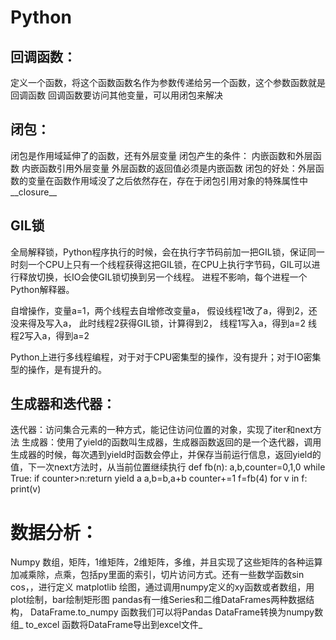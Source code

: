 # Python
## 回调函数：
定义一个函数，将这个函数函数名作为参数传递给另一个函数，这个参数函数就是回调函数
回调函数要访问其他变量，可以用闭包来解决
## 闭包：
闭包是作用域延伸了的函数，还有外层变量
闭包产生的条件：
内嵌函数和外层函数
内嵌函数引用外层变量
外层函数的返回值必须是内嵌函数
闭包的好处：外层函数的变量在函数作用域没了之后依然存在，存在于闭包引用对象的特殊属性中__closure__
## GIL锁
全局解释锁，Python程序执行的时候，会在执行字节码前加一把GIL锁，保证同一时刻一个CPU上只有一个线程获得这把GIL锁，在CPU上执行字节码，GIL可以进行释放切换，长IO会使GIL锁切换到另一个线程。
进程不影响，每个进程一个Python解释器。

自增操作，变量a=1，两个线程去自增修改变量a，
假设线程1改了a，得到2，还没来得及写入a，
此时线程2获得GIL锁，计算得到2，
线程1写入a，得到a=2
线程2写入a，得到a=2

Python上进行多线程编程，对于对于CPU密集型的操作，没有提升；对于IO密集型的操作，是有提升的。
## 生成器和迭代器：
迭代器：访问集合元素的一种方式，能记住访问位置的对象，实现了iter和next方法
生成器：使用了yield的函数叫生成器，生成器函数返回的是一个迭代器，调用生成器的时候，每次遇到yield时函数会停止，并保存当前运行信息，返回yield的值，下一次next方法时，从当前位置继续执行
def fb(n):
    a,b,counter=0,1,0
    while True:
        if counter>n:return
        yield a
        a,b=b,a+b
        counter+=1
f=fb(4)
for v in f:
    print(v)

# 数据分析：
Numpy 数组，矩阵，1维矩阵，2维矩阵，多维，并且实现了这些矩阵的各种运算加减乘除，点乘，包括py里面的索引，切片访问方式。还有一些数学函数sin cos，，进行定义
matplotlib 绘图，通过调用numpy定义的xy函数或者数组，用plot绘制，bar绘制矩形图
pandas有一维Series和二维DataFrames两种数据结构，
DataFrame.to_numpy 函数我们可以将Pandas DataFrame转换为numpy数组_
to_excel 函数将DataFrame导出到excel文件_


